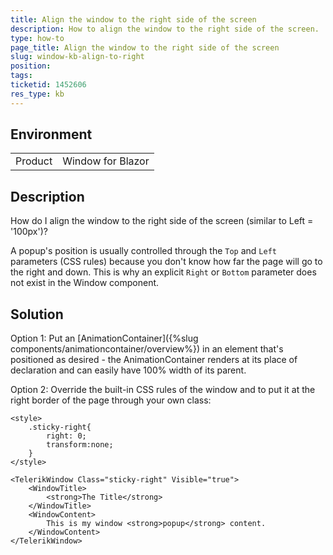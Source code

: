```yaml
---
title: Align the window to the right side of the screen
description: How to align the window to the right side of the screen.
type: how-to
page_title: Align the window to the right side of the screen
slug: window-kb-align-to-right
position: 
tags: 
ticketid: 1452606
res_type: kb
---
```


## Environment
<table>
	<tbody>
		<tr>
			<td>Product</td>
			<td>Window for Blazor</td>
		</tr>
	</tbody>
</table>


## Description

How do I align the window to the right side of the screen (similar to Left = '100px')?

A popup's position is usually controlled through the `Top` and `Left` parameters (CSS rules) because you don't know how far the page will go to the right and down. This is why an explicit `Right` or `Bottom` parameter does not exist in the Window component.


## Solution

Option 1:  Put an [AnimationContainer]({%slug components/animationcontainer/overview%}) in an element that's positioned as desired - the AnimationContainer renders at its place of declaration and can easily have 100% width of its parent.

Option 2: Override the built-in CSS rules of the window and to put it at the right border of the page through your own class:

````RAZOR
<style>
    .sticky-right{
        right: 0;
        transform:none;
    }
</style>

<TelerikWindow Class="sticky-right" Visible="true">
    <WindowTitle>
        <strong>The Title</strong>
    </WindowTitle>
    <WindowContent>
        This is my window <strong>popup</strong> content.
    </WindowContent>
</TelerikWindow>
````

